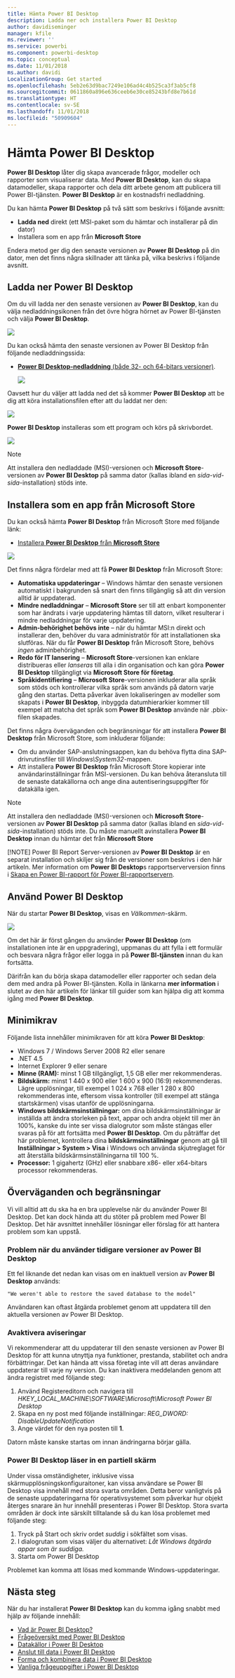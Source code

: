 ```yaml
---
title: Hämta Power BI Desktop
description: Ladda ner och installera Power BI Desktop
author: davidiseminger
manager: kfile
ms.reviewer: ''
ms.service: powerbi
ms.component: powerbi-desktop
ms.topic: conceptual
ms.date: 11/01/2018
ms.author: davidi
LocalizationGroup: Get started
ms.openlocfilehash: 5eb2e63d9bac7249e106ad4c4b525ca3f3ab5cf8
ms.sourcegitcommit: 0611860a896e636ceeb6e30ce85243bfd8e7b61d
ms.translationtype: HT
ms.contentlocale: sv-SE
ms.lasthandoff: 11/01/2018
ms.locfileid: "50909604"
---
```

# <a name="get-power-bi-desktop"></a>Hämta Power BI Desktop
**Power BI Desktop** låter dig skapa avancerade frågor, modeller och rapporter som visualiserar data. Med **Power BI Desktop**, kan du skapa datamodeller, skapa rapporter och dela ditt arbete genom att publicera till Power BI-tjänsten.  **Power BI Desktop** är en kostnadsfri nedladdning.

Du kan hämta **Power BI Desktop** på två sätt som beskrivs i följande avsnitt:

* **Ladda ned** direkt (ett MSI-paket som du hämtar och installerar på din dator)
* Installera som en app från **Microsoft Store**

Endera metod ger dig den senaste versionen av **Power BI Desktop** på din dator, men det finns några skillnader att tänka på, vilka beskrivs i följande avsnitt.

## <a name="download-power-bi-desktop"></a>Ladda ner Power BI Desktop
Om du vill ladda ner den senaste versionen av **Power BI Desktop**, kan du välja nedladdningsikonen från det övre högra hörnet av Power BI-tjänsten och välja **Power BI Desktop**.

![](media/desktop-get-the-desktop/getpbid_downloads.png)

Du kan också hämta den senaste versionen av Power BI Desktop från följande nedladdningssida:

* [**Power BI Desktop-nedladdning** (både 32- och 64-bitars versioner)](https://powerbi.microsoft.com/desktop).
  
  [![](media/service-admin-power-bi-security/PBI_Security_01.png)](https://powerbi.microsoft.com/desktop)

Oavsett hur du väljer att ladda ned det så kommer **Power BI Desktop** att be dig att köra installationsfilen efter att du laddat ner den:

![](media/desktop-get-the-desktop/getpbid_3.png)

**Power BI Desktop** installeras som ett program och körs på skrivbordet.

![](media/desktop-get-the-desktop/designer_gsg_install.png)

> [!NOTE]
> Att installera den nedladdade (MSI)-versionen och **Microsoft Store**-versionen av **Power BI Desktop** på samma dator (kallas ibland en *sida-vid-sida*-installation) stöds inte.
> 
> 

## <a name="install-as-an-app-from-the-microsoft-store"></a>Installera som en app från Microsoft Store
Du kan också hämta **Power BI Desktop** från Microsoft Store med följande länk:

* [Installera **Power BI Desktop** från **Microsoft Store**](http://aka.ms/pbidesktopstore)

![](media/desktop-get-the-desktop/getpbid_04.png)

Det finns några fördelar med att få **Power BI Desktop** från Microsoft Store:

* **Automatiska uppdateringar** – Windows hämtar den senaste versionen automatiskt i bakgrunden så snart den finns tillgänglig så att din version alltid är uppdaterad.
* **Mindre nedladdningar** – **Microsoft Store** ser till att enbart komponenter som har ändrats i varje uppdatering hämtas till datorn, vilket resulterar i mindre nedladdningar för varje uppdatering.
* **Admin-behörighet behövs inte** – när du hämtar MSI:n direkt och installerar den, behöver du vara administratör för att installationen ska slutföras. När du får **Power BI Desktop** från Microsoft Store, behövs *ingen* adminbehörighet.
* **Redo för IT lansering** – **Microsoft Store**-versionen kan enklare distribueras eller *lanseras* till alla i din organisation och kan göra **Power BI Desktop** tillgängligt via **Microsoft Store för företag**.
* **Språkidentifiering** – **Microsoft Store**-versionen inkluderar alla språk som stöds och kontrollerar vilka språk som används på datorn varje gång den startas. Detta påverkar även lokaliseringen av modeller som skapats i **Power BI Desktop**, inbyggda datumhierarkier kommer till exempel att matcha det språk som **Power BI Desktop** använde när .pbix-filen skapades.

Det finns några överväganden och begränsningar för att installera **Power BI Desktop** från Microsoft Store, som inkluderar följande:

* Om du använder SAP-anslutningsappen, kan du behöva flytta dina SAP-drivrutinsfiler till *Windows\System32*-mappen.
* Att installera **Power BI Desktop** från Microsoft Store kopierar inte användarinställningar från MSI-versionen. Du kan behöva återansluta till de senaste datakällorna och ange dina autentiseringsuppgifter för datakälla igen. 

> [!NOTE]
> Att installera den nedladdade (MSI)-versionen och **Microsoft Store**-versionen av **Power BI Desktop** på samma dator (kallas ibland en *sida-vid-sida*-installation) stöds inte. Du måste manuellt avinstallera **Power BI Desktop** innan du hämtar det från **Microsoft Store**
> 
> [!NOTE]
> Power BI Report Server-versionen av **Power BI Desktop** är en separat installation och skiljer sig från de versioner som beskrivs i den här artikeln. Mer information om **Power BI Desktop**s rapportserverversion finns i [Skapa en Power BI-rapport för Power BI-rapportservern](report-server/quickstart-create-powerbi-report.md).
> 
> 

## <a name="using-power-bi-desktop"></a>Använd Power BI Desktop
När du startar **Power BI Desktop**, visas en *Välkommen*-skärm.

![](media/desktop-get-the-desktop/getpbid_05.png)

Om det här är först gången du använder **Power BI Desktop** (om installationen inte är en uppgradering), uppmanas du att fylla i ett formulär och besvara några frågor eller logga in på **Power BI-tjänsten** innan du kan fortsätta.

Därifrån kan du börja skapa datamodeller eller rapporter och sedan dela dem med andra på Power BI-tjänsten. Kolla in länkarna **mer information** i slutet av den här artikeln för länkar till guider som kan hjälpa dig att komma igång med **Power BI Desktop**.

## <a name="minimum-requirements"></a>Minimikrav
Följande lista innehåller minimikraven för att köra **Power BI Desktop**:

* Windows 7 / Windows Server 2008 R2 eller senare
* .NET 4.5
* Internet Explorer 9 eller senare
* **Minne (RAM):** minst 1 GB tillgängligt, 1,5 GB eller mer rekommenderas.
* **Bildskärm:** minst 1 440 x 900 eller 1 600 x 900 (16:9) rekommenderas. Lägre upplösningar, till exempel 1 024 x 768 eller 1 280 x 800 rekommenderas inte, eftersom vissa kontroller (till exempel att stänga startskärmen) visas utanför de upplösningarna.
* **Windows bildskärmsinställningar:** om dina bildskärmsinställningar är inställda att ändra storleken på text, appar och andra objekt till mer än 100%, kanske du inte ser vissa dialogrutor som måste stängas eller svaras på för att fortsätta med **Power BI Desktop**. Om du påträffar det här problemet, kontrollera dina **bildskärmsinställningar** genom att gå till **Inställningar > System > Visa** i Windows och använda skjutreglaget för att återställa bildskärmsinställningarna till 100 %.
* **Processor:** 1 gigahertz (GHz) eller snabbare x86- eller x64-bitars processor rekommenderas.

## <a name="considerations-and-limitations"></a>Överväganden och begränsningar

Vi vill alltid att du ska ha en bra upplevelse när du använder Power BI Desktop. Det kan dock hända att du stöter på problem med Power BI Desktop. Det här avsnittet innehåller lösningar eller förslag för att hantera problem som kan uppstå. 

### <a name="issues-when-using-previous-releases-of-power-bi-desktop"></a>Problem när du använder tidigare versioner av Power BI Desktop

Ett fel liknande det nedan kan visas om en inaktuell version av **Power BI Desktop** används: 

    "We weren't able to restore the saved database to the model" 

Användaren kan oftast åtgärda problemet genom att uppdatera till den aktuella versionen av Power BI Desktop.

### <a name="disabling-notifications"></a>Avaktivera aviseringar
Vi rekommenderar att du uppdaterar till den senaste versionen av Power BI Desktop för att kunna utnyttja nya funktioner, prestanda, stabilitet och andra förbättringar. Det kan hända att vissa företag inte vill att deras användare uppdaterar till varje ny version. Du kan inaktivera meddelanden genom att ändra registret med följande steg:

1. Använd Registereditorn och navigera till *HKEY_LOCAL_MACHINE\SOFTWARE\Microsoft\Microsoft Power BI Desktop*
2. Skapa en ny post med följande inställningar: *REG_DWORD: DisableUpdateNotification*
3. Ange värdet för den nya posten till **1**.

Datorn måste kanske startas om innan ändringarna börjar gälla.

### <a name="power-bi-desktop-loads-with-a-partial-screen"></a>Power BI Desktop läser in en partiell skärm

Under vissa omständigheter, inklusive vissa skärmupplösningskonfiguraitoner, kan vissa användare se Power BI Desktop visa innehåll med stora svarta områden. Detta beror vanligtvis på de senaste uppdateringarna för operativsystemet som påverkar hur objekt återges snarare än hur innehåll presenteras i Power BI Desktop. Stora svarta områden är dock inte särskilt tilltalande så du kan lösa problemet med följande steg:

1. Tryck på Start och skriv ordet *suddig* i sökfältet som visas.
2. I dialogrutan som visas väljer du alternativet: *Låt Windows åtgärda appar som är suddiga.*
3. Starta om Power BI Desktop

Problemet kan komma att lösas med kommande Windows-uppdateringar. 
 

## <a name="next-steps"></a>Nästa steg
När du har installerat **Power BI Desktop** kan du komma igång snabbt med hjälp av följande innehåll:

* [Vad är Power BI Desktop?](desktop-what-is-desktop.md)
* [Frågeöversikt med Power BI Desktop](desktop-query-overview.md)
* [Datakällor i Power BI Desktop](desktop-data-sources.md)
* [Anslut till data i Power BI Desktop](desktop-connect-to-data.md)
* [Forma och kombinera data i Power BI Desktop](desktop-shape-and-combine-data.md)
* [Vanliga frågeuppgifter i Power BI Desktop](desktop-common-query-tasks.md)   

